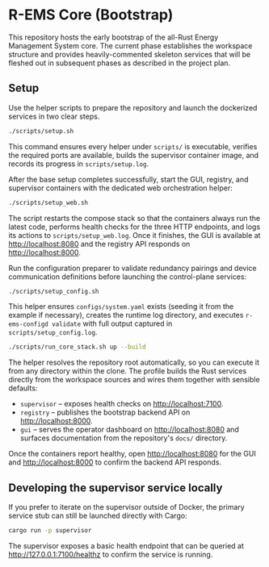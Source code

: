 # R-EMS Core (Bootstrap)

This repository hosts the early bootstrap of the all-Rust Energy Management
System core. The current phase establishes the workspace structure and provides
heavily-commented skeleton services that will be fleshed out in subsequent
phases as described in the project plan.

## Setup

Use the helper scripts to prepare the repository and launch the dockerized
services in two clear steps.

```sh
./scripts/setup.sh
```

This command ensures every helper under `scripts/` is executable, verifies the
required ports are available, builds the supervisor container image, and records
its progress in `scripts/setup.log`.

After the base setup completes successfully, start the GUI, registry, and
supervisor containers with the dedicated web orchestration helper:

```sh
./scripts/setup_web.sh
```

The script restarts the compose stack so that the containers always run the
latest code, performs health checks for the three HTTP endpoints, and logs its
actions to `scripts/setup_web.log`. Once it finishes, the GUI is available at
<http://localhost:8080> and the registry API responds on <http://localhost:8000>.

Run the configuration preparer to validate redundancy pairings and device
communication definitions before launching the control-plane services:

```sh
./scripts/setup_config.sh
```

This helper ensures `configs/system.yaml` exists (seeding it from the example
if necessary), creates the runtime log directory, and executes
`r-ems-configd validate` with full output captured in
`scripts/setup_config.log`.


```sh
./scripts/run_core_stack.sh up --build
```

The helper resolves the repository root automatically, so you can execute it
from any directory within the clone. The profile builds the Rust services
directly from the workspace sources and wires them together with sensible
defaults:

* `supervisor` – exposes health checks on <http://localhost:7100>.
* `registry` – publishes the bootstrap backend API on
  <http://localhost:8000>.
* `gui` – serves the operator dashboard on <http://localhost:8080> and
  surfaces documentation from the repository's `docs/` directory.

Once the containers report healthy, open <http://localhost:8080> for the GUI
and <http://localhost:8000> to confirm the backend API responds.

## Developing the supervisor service locally

If you prefer to iterate on the supervisor outside of Docker, the primary
service stub can still be launched directly with Cargo:

```sh
cargo run -p supervisor
```

The supervisor exposes a basic health endpoint that can be queried at
<http://127.0.0.1:7100/healthz> to confirm the service is running.
